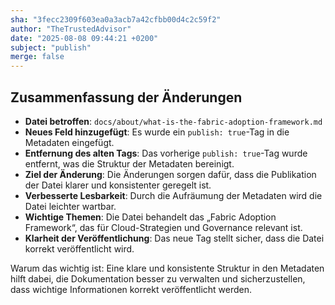 ```yaml
---
sha: "3fecc2309f603ea0a3acb7a42cfbb00d4c2c59f2"
author: "TheTrustedAdvisor"
date: "2025-08-08 09:44:21 +0200"
subject: "publish"
merge: false
---
```


## Zusammenfassung der Änderungen

- **Datei betroffen**: `docs/about/what-is-the-fabric-adoption-framework.md`
- **Neues Feld hinzugefügt**: Es wurde ein `publish: true`-Tag in die Metadaten eingefügt.
- **Entfernung des alten Tags**: Das vorherige `publish: true`-Tag wurde entfernt, was die Struktur der Metadaten bereinigt.
- **Ziel der Änderung**: Die Änderungen sorgen dafür, dass die Publikation der Datei klarer und konsistenter geregelt ist.
- **Verbesserte Lesbarkeit**: Durch die Aufräumung der Metadaten wird die Datei leichter wartbar.
- **Wichtige Themen**: Die Datei behandelt das „Fabric Adoption Framework“, das für Cloud-Strategien und Governance relevant ist.
- **Klarheit der Veröffentlichung**: Das neue Tag stellt sicher, dass die Datei korrekt veröffentlicht wird.

Warum das wichtig ist: Eine klare und konsistente Struktur in den Metadaten hilft dabei, die Dokumentation besser zu verwalten und sicherzustellen, dass wichtige Informationen korrekt veröffentlicht werden.

